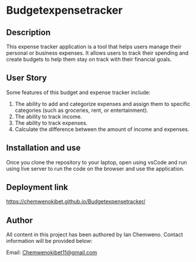 # Budgetexpensetracker

## Description
This expense tracker application is a tool that helps users manage their personal or business expenses. It allows users to track their spending and create budgets to help them stay on track with their financial goals.

## User Story
Some features of this budget and expense tracker include:
1. The ability to add and categorize expenses and assign them to specific categories (such as groceries, rent, or entertainment).
2. The ability to track income.
3. The ability to track expenses.
4. Calculate the difference between the amount of income and expenses.


## Installation and use
Once you clone the repository to your laptop, open using vsCode and run using live server to run the code on the browser and use the application. 

## Deployment link
https://chemwenokibet.github.io/Budgetexpensetracker/ 

## Author

All content in this project has been authored by Ian Chemweno. 
Contact information will be provided below:

Email: Chemwenokibet11@gmail.com





